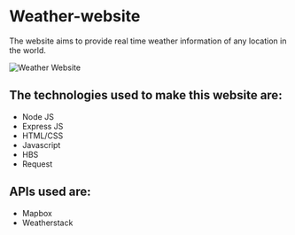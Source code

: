 # Weather-website

The website aims to provide real time weather information of any location in the world.

![Weather Website](https://github.com/hrishi2107/Weather-website/blob/master/bg.png)

## The technologies used to make this website are:

-   Node JS
-   Express JS
-   HTML/CSS
-   Javascript
-   HBS
-   Request


## APIs used are:

-   Mapbox
-   Weatherstack
